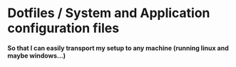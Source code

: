 # Dotfiles / System and Application configuration files
**So that I can easily transport my setup to any machine (running linux and maybe windows...)**
